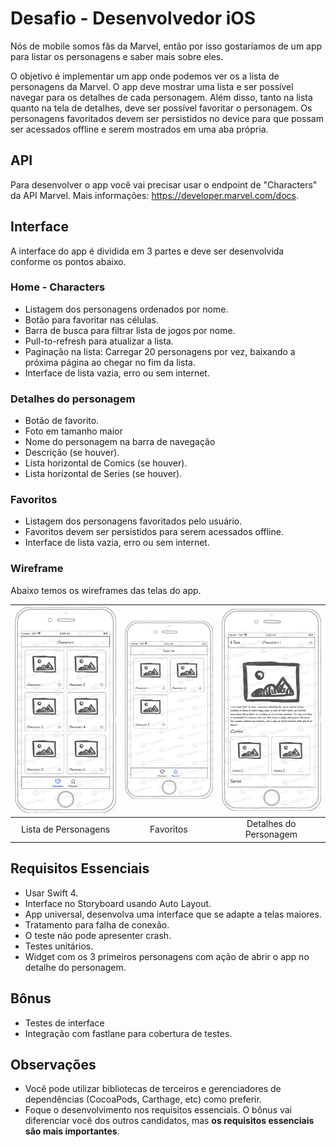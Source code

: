 # Desafio - Desenvolvedor iOS

Nós de mobile somos fãs da Marvel, então por isso gostaríamos de um app para listar os personagens e saber mais sobre eles.

O objetivo é implementar um app onde podemos ver os a lista de personagens da Marvel. O app deve mostrar uma lista e ser possível navegar para os detalhes de cada personagem. Além disso, tanto na lista quanto na tela de detalhes, deve ser possível favoritar o personagem. Os personagens favoritados devem ser persistidos no device para que possam ser acessados offline e serem mostrados em uma aba própria.

## API

Para desenvolver o app você vai precisar usar o endpoint de "Characters" da API Marvel. 
Mais informações: https://developer.marvel.com/docs.

## Interface

A interface do app é dividida em 3 partes e deve ser desenvolvida conforme os pontos abaixo.

### Home - Characters

* Listagem dos personagens ordenados por nome.
* Botão para favoritar nas células.
* Barra de busca para filtrar lista de jogos por nome.
* Pull-to-refresh para atualizar a lista.
* Paginação na lista: Carregar 20 personagens por vez, baixando a próxima página ao chegar no fim da lista.
* Interface de lista vazia, erro ou sem internet.

### Detalhes do personagem

* Botão de favorito.
* Foto em tamanho maior 
* Nome do personagem na barra de navegação
* Descrição (se houver).
* Lista horizontal de Comics (se houver).
* Lista horizontal de Series (se houver).

### Favoritos

* Listagem dos personagens favoritados pelo usuário.
* Favoritos devem ser persistidos para serem acessados offline.
* Interface de lista vazia, erro ou sem internet.

### Wireframe

Abaixo temos os wireframes das telas do app.

| ![Page1](iOS/Characters.png)  | ![Page2](iOS/Favorites.png) | ![Page3](iOS/Detail.png) |
|:---:|:---:|:---:|
| Lista de Personagens | Favoritos | Detalhes do Personagem |

## Requisitos Essenciais

* Usar Swift 4.
* Interface no Storyboard usando Auto Layout.
* App universal, desenvolva uma interface que se adapte a telas maiores.
* Tratamento para falha de conexão.
* O teste não pode apresenter crash.
* Testes unitários.
* Widget com os 3 primeiros personagens com ação de abrir o app no detalhe do personagem.

## Bônus

* Testes de interface
* Integração com fastlane para cobertura de testes.

## Observações

* Você pode utilizar bibliotecas de terceiros e gerenciadores de dependências (CocoaPods, Carthage, etc) como preferir.
* Foque o desenvolvimento nos requisitos essenciais. O bônus vai diferenciar você dos outros candidatos, mas **os requisitos essenciais são mais importantes**.
